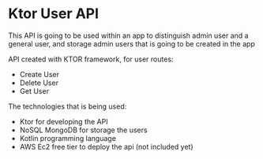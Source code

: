 # Ktor User API

This API is going to be used within an app to distinguish admin user and a general user, and storage admin users that is going to be created in the app

API created with KTOR framework, for user routes:
- Create User
- Delete User
- Get User

The technologies that is being used:
- Ktor for developing the API
- NoSQL MongoDB for storage the users
- Kotlin programming language
- AWS Ec2 free tier to deploy the api (not included yet)
